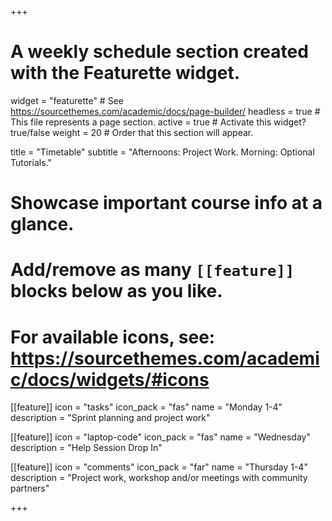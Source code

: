 +++
# A weekly schedule section created with the Featurette widget.
widget = "featurette"  # See https://sourcethemes.com/academic/docs/page-builder/
headless = true  # This file represents a page section.
active = true  # Activate this widget? true/false
weight = 20  # Order that this section will appear.

title = "Timetable"
subtitle = "Afternoons: Project Work. Morning: Optional Tutorials."

# Showcase important course info at a glance.
# 
# Add/remove as many `[[feature]]` blocks below as you like.
# 
# For available icons, see: https://sourcethemes.com/academic/docs/widgets/#icons

[[feature]]
  icon = "tasks"
  icon_pack = "fas"
  name = "Monday 1-4"
  description = "Sprint planning and project work"
  
[[feature]]
  icon = "laptop-code"
  icon_pack = "fas"
  name = "Wednesday"
  description = "Help Session Drop In"  

[[feature]]
  icon = "comments"
  icon_pack = "far"
  name = "Thursday 1-4"
  description = "Project work, workshop and/or meetings with community partners"

+++
